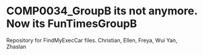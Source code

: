 # COMP0034_GroupB its not anymore. Now its FunTimesGroupB
Repository for FindMyExecCar files. Christian, Ellen, Freya, Wui Yan, Zhaslan
